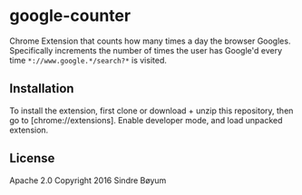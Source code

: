 # google-counter
Chrome Extension that counts how many times a day the browser Googles. Specifically increments the number of times the user has Google'd every time `*://www.google.*/search?*` is visited.

## Installation
To install the extension, first clone or download + unzip this repository, then go to [chrome://extensions]. Enable developer mode, and load unpacked extension. 

## License
Apache 2.0
Copyright 2016 Sindre Bøyum
